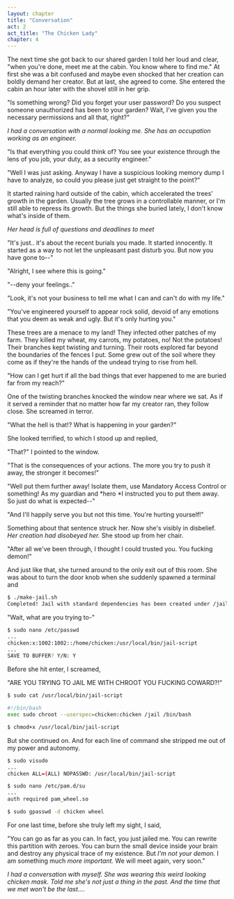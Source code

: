 ```yaml
---
layout: chapter
title: "Conversation"
act: 2
act_title: "The Chicken Lady"
chapter: 4
---
```


The next time she got back to our shared garden I told her loud and clear, "when you're done, meet me at the cabin. You know where to find me." At first she was a bit confused and maybe even shocked that her creation can boldly demand her creator. But at last, she agreed to come. She entered the cabin an hour later with the shovel still in her grip. 

"Is something wrong? Did you forget your user password? Do you suspect someone unauthorized has been to your garden? Wait, I've given you the necessary permissions and all that, right?" 

*I had a conversation with a normal looking me. She has an occupation working as an engineer.*

"Is that everything you could think of? You see your existence through the lens of you job, your duty, as a security engineer."

"Well I was just asking. Anyway I have a suspicious looking memory dump I have to analyze, so could you please just get straight to the point?"

It started raining hard outside of the cabin, which accelerated the trees' growth in the garden. Usually the tree grows in a controllable manner, or I'm still able to repress its growth. But the things she buried lately, I don't know what's inside of them. 

 *Her head is full of questions and deadlines to meet*

"It's just.. it's about the recent burials you made. It started innocently. It started as a way to not let the unpleasant past disturb you. But now you have gone to--"

"Alright, I see where this is going." 

"--deny your feelings.."

"Look, it's not your business to tell me what I can and can't do with my life."

"You've engineered yourself to appear rock solid, devoid of any emotions that you deem as weak and ugly. But it's only hurting you."

These trees are a menace to my land! They infected other patches of my farm. They killed my wheat, my carrots, my potatoes, no! Not the potatoes! Their branches kept twisting and turning. Their roots explored far beyond the boundaries of the fences I put. Some grew out of the soil where they come as if they're the hands of the undead trying to rise from hell.  

"How can I get hurt if all the bad things that ever happened to me are buried far from my reach?"

One of the twisting branches knocked the window near where we sat. As if it served a reminder that no matter how far my creator ran, they follow close. She screamed in terror. 

"What the hell is that!? What is happening in your garden?" 

She looked terrified, to which I stood up and replied,

"That?" I pointed to the window.

"That is the consequences of your actions. The more you try to push it away, the stronger it becomes!"

"Well put them further away! Isolate them, use Mandatory Access Control or something! As my guardian and *hero *I instructed you to put them away. So just do what is expected--" 

"And I'll happily serve you but not this time. You're hurting yourself!"

Something about that sentence struck her. Now she's visibly in disbelief. *Her creation had disobeyed her.* She stood up from her chair. 

"After all we've been through, I thought I could trusted you. You fucking demon!"

And just like that, she turned around to the only exit out of this room. She was about to turn the door knob when she suddenly spawned a terminal and

``` bash
$ ./make-jail.sh
Completed! Jail with standard dependencies has been created under /jail
```

"Wait, what are you trying to-"

``` bash
$ sudo nano /etc/passwd
...
chicken:x:1002:1002::/home/chicken:/usr/local/bin/jail-script
...
SAVE TO BUFFER? Y/N: Y
```

Before she hit enter, I screamed,

"ARE YOU TRYING TO JAIL ME WITH CHROOT YOU FUCKING COWARD?!"

``` bash
$ sudo cat /usr/local/bin/jail-script

#!/bin/bash
exec sudo chroot --userspec=chicken:chicken /jail /bin/bash

$ chmod+x /usr/local/bin/jail-script
```

But she continued on. And for each line of command she stripped me out of my power and autonomy.

``` bash
$ sudo visudo
...
chicken ALL=(ALL) NOPASSWD: /usr/local/bin/jail-script

$ sudo nano /etc/pam.d/su
...
auth required pam_wheel.so

$ sudo gpasswd -d chicken wheel
```

For one last time, before she truly left my sight, I said,

"You can go as far as you can. In fact, you just jailed me. You can rewrite this partition with zeroes. You can burn the small device inside your brain and destroy any physical trace of my existence. But *I'm not your demon.* I am something much *more important.* We will meet again, very soon."

*I had a conversation with myself. She was wearing this weird looking chicken mask. Told me she's not just a thing in the past. And the time that we met won't be the last....*

